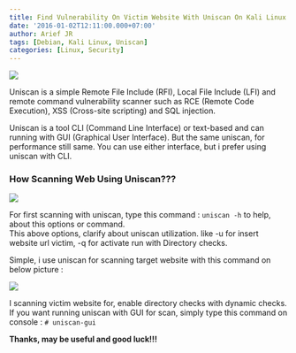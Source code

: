 ```yaml
---
title: Find Vulnerability On Victim Website With Uniscan On Kali Linux
date: '2016-01-02T12:11:00.000+07:00'
author: Arief JR
tags: [Debian, Kali Linux, Uniscan]
categories: [Linux, Security]
---
```


![](http://1.bp.blogspot.com/-2kKEXiRKW74/VoPuuAy2QgI/AAAAAAAACdc/_fmjeRNo0kA/s1600/Screenshot_20151230_203116.png)

Uniscan is a simple Remote File Include (RFI), Local File Include (LFI) and remote command vulnerability scanner such as RCE (Remote Code Execution), XSS (Cross-site scripting) and SQL injection.  

Uniscan is a tool CLI (Command Line Interface) or text-based and can running with GUI (Graphical User Interface). But the same uniscan, for performance still same. You can use either interface, but i prefer using uniscan with CLI.  

### How Scanning Web Using Uniscan???

![](http://2.bp.blogspot.com/-hoAPjgtk0oM/VodZluFHCtI/AAAAAAAACiY/sg88oj63RYM/s1600/Screenshot_20160101_202948.png)

For first scanning with uniscan, type this command : `uniscan -h` to help, about this options or command.  
This above options, clarify about uniscan utilization. like -u for insert website url victim, -q for activate run with Directory checks.  

Simple, i use uniscan for scanning target website with this command on below picture :  

![](http://1.bp.blogspot.com/-h4UnXIubXcw/VodayT5NxGI/AAAAAAAACik/sglal2FmPj4/s1600/Screenshot_20160101_203103.png)

I scanning victim website for, enable directory checks with dynamic checks.  
If you want running uniscan with GUI for scan, simply type this command on console : `# uniscan-gui`


**Thanks, may be useful and good luck!!!**
